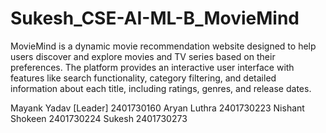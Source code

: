 # Sukesh_CSE-AI-ML-B_MovieMind
MovieMind is a dynamic movie recommendation website designed to help users discover and explore movies and TV series based on their preferences. The platform provides an interactive user interface with features like search functionality, category filtering, and detailed information about each title, including ratings, genres, and release dates.

Mayank Yadav [Leader] 2401730160
Aryan Luthra 2401730223
Nishant Shokeen 2401730224
Sukesh 2401730273

